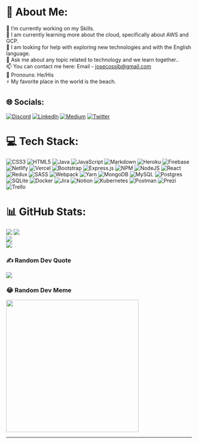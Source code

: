 <!-- Encabezado

<h1 align="center">
    Hi
    <img src="https://raw.githubusercontent.com/ABSphreak/ABSphreak/master/gifs/Hi.gif" width="35">
    I'm Jose Cossi
    <img src="https://camo.githubusercontent.com/d3359cb00ab0b5ed8f2e1fe3fceb4fbaf3b614340f8c0db99c17b9f50b351770/68747470733a2f2f656d6f6a69732e736c61636b6d6f6a69732e636f6d2f656d6f6a69732f696d616765732f313533313834393433302f343234362f626c6f622d73756e676c61737365732e6769663f31353331383439343330" width="35">
</h1>

[![Typing SVG](https://readme-typing-svg.herokuapp.com?color=%233CFF6E&lines=Dev+Web+FullStack;Software+Enginner)](https://git.io/typing-svg)

<!--Links Redes Sociales-->

<!-- [![Twitter Follow](https://img.shields.io/twitter/follow/JosCossi1?color=%231DA1F2&label=Jose%20Cossi&logo=twitter&style=social)](https://twitter.com/JosCossi1) [![Linkedin: Jose Cossi](https://img.shields.io/badge/-josecossibracho-blue?style=flat-square&logo=Linkedin&logoColor=white&link=linkedin.com/in/josé-cossi-bracho/)](https://linkedin.com/in/josé-cossi-bracho) ![GitHub followers](https://img.shields.io/github/followers/josecossi89?style=social) -->

<!--Repos/visitas/otros-->

<!--Descripcion de quien soy-->

<!-- ### Developer Web FullStack<img src="https://media.giphy.com/media/VgCDAzcKvsR6OM0uWg/giphy.gif" width="50"> -->
<!-- <h2><i>Developer Web FullStack</i><img src="https://media.giphy.com/media/VgCDAzcKvsR6OM0uWg/giphy.gif" width="50"></h2> -->

<!-- - 👋 Hi, I am @josecossi89
- 🌱 Soy estudiante del Bootcamp FullStack de la academia **Soy Henry**
- 👀 Me gusta mucho la programación, ya que es la herramienta adecuada para solventar muchos problemas de la vida diaria de las personas.
- 🌱 Actualmente me encuentro aprendiendo tecnologias tanto **frontend** como **backend** entre las cuales estan: JavaScript, React y Node.
- 💞️ Tengo especial interes en ayudar en proyectos colaborativos, ya que me ayudarian a desarrollar mis habilidades técnicas, ademas de aprender de otras personas y entornos!
- 📫 Si deseas contactarme, puedes escribirme a **josecossib@gmail.com**

<h3>
    <i>- I'm a Full Stack Web Developer skilled in MERN stack who focuses on writing clean, elegant and efficient code.</i>
</h3>

<h3>
    <i>- Currently working at Masai School as an Instructional Associate</i>
</h3>
<br>
--- -->

<!--Tecnologias que manejo-->

<!-- ### 🚀💻 Lenguajes y Habilidades Técnicas -->

<!-- Solo se cambia la url, ya que todo esta en un repo de  github: https://github.com/devicons/devicon/tree/master/icons-->
<!-- <img src="https://raw.githubusercontent.com/devicons/devicon/master/icons/html5/html5-original-wordmark.svg" alt="html5" width="26px"  align="left"/>

<img src="https://raw.githubusercontent.com/devicons/devicon/master/icons/css3/css3-original-wordmark.svg" alt="css3" width="26px"  align="left"/>

<img src="https://raw.githubusercontent.com/devicons/devicon/master/icons/javascript/javascript-original.svg" alt="javascript" width="26px"  align="left"/>

<img src="https://raw.githubusercontent.com/devicons/devicon/master/icons/nodejs/nodejs-original.svg" alt="nodejs" width="26px"  align="left"/>

<img src="https://raw.githubusercontent.com/devicons/devicon/master/icons/react/react-original.svg" alt="react" width="26px"  align="left"/>

<img src="https://raw.githubusercontent.com/devicons/devicon/master/icons/redux/redux-original.svg" alt="redux" width="26px"  align="left"/>

<img src="https://raw.githubusercontent.com/devicons/devicon/master/icons/java/java-original.svg" alt="java" width="26px"  align="left"/>

<img src="https://raw.githubusercontent.com/devicons/devicon/master/icons/jquery/jquery-original.svg" alt="jquery" width="26px"  align="left"/>

<img src="https://raw.githubusercontent.com/devicons/devicon/master/icons/mysql/mysql-original.svg" alt="mysql" width="26px"  align="left"/>

<img src="https://raw.githubusercontent.com/devicons/devicon/master/icons/linux/linux-original.svg" alt="linux" width="26px"  align="left"/>

<img src="https://raw.githubusercontent.com/devicons/devicon/master/icons/git/git-original.svg" alt="git" width="26px"  align="left"/>

<br/>

--- -->

<!-- ![Github Stats](https://github-readme-stats.vercel.app/api?username=josecossi89&count_private=true&show_icons=true)

![Top Langs](https://github-readme-stats.vercel.app/api/top-langs/?username=josecossi89&hide=TeX&layout=compact) -->

<!-- https://github.com/ashutosh00710/github-readme-activity-graph -->

<!-- <a href="https://github.com/ashutosh00710/github-readme-activity-graph"><img alt="DenverCoder1's Activity Graph" src="https://activity-graph.herokuapp.com/graph?username=josecossi89&bg_color=1F222E&color=F8D866&line=167791d9&point=FFFFFF&hide_border=true" /></a> -->

  <!--LINKS DE INTERES-->

<!-- [website profile linkedin]: https://linkedin.com/in/josé-cossi-bracho
[visits badge]: https://badges.pufler.dev/visits/{@josecossi89}/{josecossi89} -->

# 💫 About Me:

🌱 I’m currently working on my Skills.
<br>
👀 I am currently learning more about the cloud, specifically about AWS and GCP.
<br>
🚀 I am looking for help with exploring new technologies and with the English language.
<br>
💬 Ask me about any topic related to technology and we learn together..
<br>
📫 You can contact me here: Email - josecossib@gmail.com
<br>
👋 Pronouns: He/His
<br>
⚡ My favorite place in the world is the beach.

## 🌐 Socials:

[![Discord](https://img.shields.io/badge/Discord-%237289DA.svg?logo=discord&logoColor=white)](htttps://discord.gg/JoseCossiB#2313) [![LinkedIn](https://img.shields.io/badge/LinkedIn-%230077B5.svg?logo=linkedin&logoColor=white)](https://www.linkedin.com/in/josecossibracho/) [![Medium](https://img.shields.io/badge/Medium-12100E?logo=medium&logoColor=white)](https://medium.com/@Josecossib) [![Twitter](https://img.shields.io/badge/Twitter-%231DA1F2.svg?logo=Twitter&logoColor=white)](https://twitter.com/@joscossi1)

# 💻 Tech Stack:

![CSS3](https://img.shields.io/badge/css3-%231572B6.svg?style=for-the-badge&logo=css3&logoColor=white) ![HTML5](https://img.shields.io/badge/html5-%23E34F26.svg?style=for-the-badge&logo=html5&logoColor=white) ![Java](https://img.shields.io/badge/java-%23ED8B00.svg?style=for-the-badge&logo=java&logoColor=white) ![JavaScript](https://img.shields.io/badge/javascript-%23323330.svg?style=for-the-badge&logo=javascript&logoColor=%23F7DF1E) ![Markdown](https://img.shields.io/badge/markdown-%23000000.svg?style=for-the-badge&logo=markdown&logoColor=white) ![Heroku](https://img.shields.io/badge/heroku-%23430098.svg?style=for-the-badge&logo=heroku&logoColor=white) ![Firebase](https://img.shields.io/badge/firebase-%23039BE5.svg?style=for-the-badge&logo=firebase) ![Netlify](https://img.shields.io/badge/netlify-%23000000.svg?style=for-the-badge&logo=netlify&logoColor=#00C7B7) ![Vercel](https://img.shields.io/badge/vercel-%23000000.svg?style=for-the-badge&logo=vercel&logoColor=white) ![Bootstrap](https://img.shields.io/badge/bootstrap-%23563D7C.svg?style=for-the-badge&logo=bootstrap&logoColor=white) ![Express.js](https://img.shields.io/badge/express.js-%23404d59.svg?style=for-the-badge&logo=express&logoColor=%2361DAFB) ![NPM](https://img.shields.io/badge/NPM-%23000000.svg?style=for-the-badge&logo=npm&logoColor=white) ![NodeJS](https://img.shields.io/badge/node.js-6DA55F?style=for-the-badge&logo=node.js&logoColor=white) ![React](https://img.shields.io/badge/react-%2320232a.svg?style=for-the-badge&logo=react&logoColor=%2361DAFB) ![Redux](https://img.shields.io/badge/redux-%23593d88.svg?style=for-the-badge&logo=redux&logoColor=white) ![SASS](https://img.shields.io/badge/SASS-hotpink.svg?style=for-the-badge&logo=SASS&logoColor=white) ![Webpack](https://img.shields.io/badge/webpack-%238DD6F9.svg?style=for-the-badge&logo=webpack&logoColor=black) ![Yarn](https://img.shields.io/badge/yarn-%232C8EBB.svg?style=for-the-badge&logo=yarn&logoColor=white) ![MongoDB](https://img.shields.io/badge/MongoDB-%234ea94b.svg?style=for-the-badge&logo=mongodb&logoColor=white) ![MySQL](https://img.shields.io/badge/mysql-%2300f.svg?style=for-the-badge&logo=mysql&logoColor=white) ![Postgres](https://img.shields.io/badge/postgres-%23316192.svg?style=for-the-badge&logo=postgresql&logoColor=white) ![SQLite](https://img.shields.io/badge/sqlite-%2307405e.svg?style=for-the-badge&logo=sqlite&logoColor=white) ![Docker](https://img.shields.io/badge/docker-%230db7ed.svg?style=for-the-badge&logo=docker&logoColor=white) ![Jira](https://img.shields.io/badge/jira-%230A0FFF.svg?style=for-the-badge&logo=jira&logoColor=white) ![Notion](https://img.shields.io/badge/Notion-%23000000.svg?style=for-the-badge&logo=notion&logoColor=white) ![Kubernetes](https://img.shields.io/badge/kubernetes-%23326ce5.svg?style=for-the-badge&logo=kubernetes&logoColor=white) ![Postman](https://img.shields.io/badge/Postman-FF6C37?style=for-the-badge&logo=postman&logoColor=white) ![Prezi](https://img.shields.io/badge/Prezi-%23000000.svg?style=for-the-badge&logo=Prezi&logoColor=white) ![Trello](https://img.shields.io/badge/Trello-%23026AA7.svg?style=for-the-badge&logo=Trello&logoColor=white)

# 📊 GitHub Stats:

[![](https://visitcount.itsvg.in/api?id=josecossi89&icon=0&color=0)](https://visitcount.itsvg.in)
![](https://github-readme-stats.vercel.app/api?username=josecossi89&theme=dark&hide_border=false&include_all_commits=true&count_private=true)<br/>
![](https://github-readme-streak-stats.herokuapp.com/?user=josecossi89&theme=dark&hide_border=false)<br/>
![](https://github-readme-stats.vercel.app/api/top-langs/?username=josecossi89&theme=dark&hide_border=false&include_all_commits=true&count_private=true&layout=compact)

### ✍️ Random Dev Quote

![](https://quotes-github-readme.vercel.app/api?type=horizontal&theme=radical)

### 😂 Random Dev Meme

<img src="https://memegenerator.net/img/instances/63378569.jpg" width="359px"/>

---
